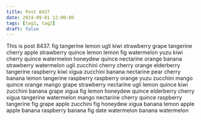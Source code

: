 ```yaml
---
title: Post 8437
date: 2024-09-01 12:00:00
tags: [tag1, tag2]
draft: false
---
```

This is post 8437.
fig
tangerine
lemon
ugli
kiwi
strawberry
grape
tangerine
cherry
apple
strawberry
quince
lemon
lemon
fig
watermelon
yuzu
kiwi
cherry
quince
watermelon
honeydew
quince
nectarine
orange
banana
strawberry
watermelon
ugli
zucchini
cherry
cherry
orange
elderberry
tangerine
raspberry
kiwi
xigua
zucchini
banana
nectarine
pear
cherry
banana
lemon
tangerine
raspberry
raspberry
orange
yuzu
zucchini
mango
quince
orange
mango
grape
strawberry
nectarine
ugli
lemon
quince
kiwi
zucchini
banana
grape
xigua
fig
lemon
honeydew
quince
elderberry
cherry
xigua
tangerine
watermelon
mango
nectarine
cherry
quince
raspberry
tangerine
fig
grape
apple
zucchini
fig
honeydew
xigua
banana
lemon
apple
apple
banana
raspberry
banana
fig
date
watermelon
banana
watermelon
